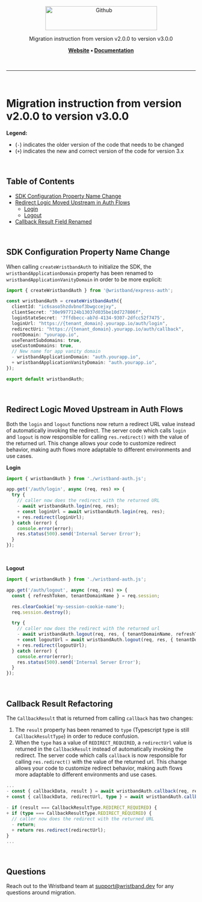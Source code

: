 <div align="center">
  <a href="https://wristband.dev">
    <picture>
      <img src="https://assets.wristband.dev/images/email_branding_logo_v1.png" alt="Github" width="297" height="64">
    </picture>
  </a>
  <p align="center">
    Migration instruction from version v2.0.0 to version v3.0.0
  </p>
  <p align="center">
    <b>
      <a href="https://wristband.dev">Website</a> • 
      <a href="https://docs.wristband.dev/">Documentation</a>
    </b>
  </p>
</div>

<br/>

---

<br/>

# Migration instruction from version v2.0.0 to version v3.0.0

**Legend:**

- (`-`) indicates the older version of the code that needs to be changed
- (`+`) indicates the new and correct version of the code for version 3.x

<br>

## Table of Contents

- [SDK Configuration Property Name Change](#sdk-configuration-property-name-change)
- [Redirect Logic Moved Upstream in Auth Flows](#redirect-logic-moved-upstream-in-auth-flows)
  - [Login](#login)
  - [Logout](#logout)
- [Callback Result Field Renamed](#callback-result-field-renamed)

<br>

## SDK Configuration Property Name Change

When calling `createWristbandAuth` to initialize the SDK, the `wristbandApplicationDomain` property has been renamed to `wristbandApplicationVanityDomain` in order to be more explicit:

```typescript
import { createWristbandAuth } from '@wristband/express-auth';

const wristbandAuth = createWristbandAuth({
  clientId: "ic6saso5hzdvbnof3bwgccejxy",
  clientSecret: "30e9977124b13037d035be10d727806f",
  loginStateSecret: '7ffdbecc-ab7d-4134-9307-2dfcc52f7475',
  loginUrl: "https://{tenant_domain}.yourapp.io/auth/login",
  redirectUri: "https://{tenant_domain}.yourapp.io/auth/callback",
  rootDomain: "yourapp.io",
  useTenantSubdomains: true,
  useCustomDomains: true,
  // New name for app vanity domain
  - wristbandApplicationDomain: "auth.yourapp.io",  
  + wristbandApplicationVanityDomain: "auth.yourapp.io",   
});

export default wristbandAuth;
```

<br>

## Redirect Logic Moved Upstream in Auth Flows

Both the `login` and `logout` functions now return a redirect URL value instead of automatically invoking the redirect. The server code which calls `login` and `logout` is now responsible for calling `res.redirect()` with the value of the returned url. This change allows your code to customize redirect behavior, making auth flows more adaptable to different environments and use cases.

**Login**
```typescript
import { wristbandAuth } from './wristband-auth.js';

app.get('/auth/login', async (req, res) => {
  try {
    // caller now does the redirect with the returned URL
    - await wristbandAuth.login(req, res);
    + const loginUrl = await wristbandAuth.login(req, res);
    + res.redirect(loginUrl);
  } catch (error) {
    console.error(error);
    res.status(500).send('Internal Server Error');
  }
});
```

<br>

**Logout**
```typescript
import { wristbandAuth } from './wristband-auth.js';

app.get('/auth/logout', async (req, res) => {
  const { refreshToken, tenantDomainName } = req.session;

  res.clearCookie('my-session-cookie-name');
  req.session.destroy();

  try {
    // caller now does the redirect with the returned url
    - await wristbandAuth.logout(req, res, { tenantDomainName, refreshToken });
    + const logoutUrl = await wristbandAuth.logout(req, res, { tenantDomainName, refreshToken });
    + res.redirect(logoutUrl);
  } catch (error) {
    console.error(error);
    res.status(500).send('Internal Server Error');
  }
});
```

<br>

## Callback Result Refactoring

The `CallbackResult` that is returned from calling `callback` has two changes:
1. The `result` property has been renamed to `type` (Typescript type is still `CallbackResultType`) in order to reduce confusion.
2. When the `type` has a value of `REDIRECT_REQUIRED`, a `redirectUrl` value is returned in the `CallbackResult` instead of automatically invoking the redirect. The server code which calls `callback` is now responsible for calling `res.redirect()` with the value of the returned url. This change allows your code to customize redirect behavior, making auth flows more adaptable to different environments and use cases.

```typescript
...
- const { callbackData, result } = await wristbandAuth.callback(req, res);
+ const { callbackData, redirectUrl, type } = await wristbandAuth.callback(req, res);
    
- if (result === CallbackResultType.REDIRECT_REQUIRED) {
+ if (type === CallbackResultType.REDIRECT_REQUIRED) {
  // caller now does the redirect with the returned URL
  - return;
  + return res.redirect(redirectUrl);
}
...
```

<br>

## Questions

Reach out to the Wristband team at <support@wristband.dev> for any questions around migration.

<br/>
